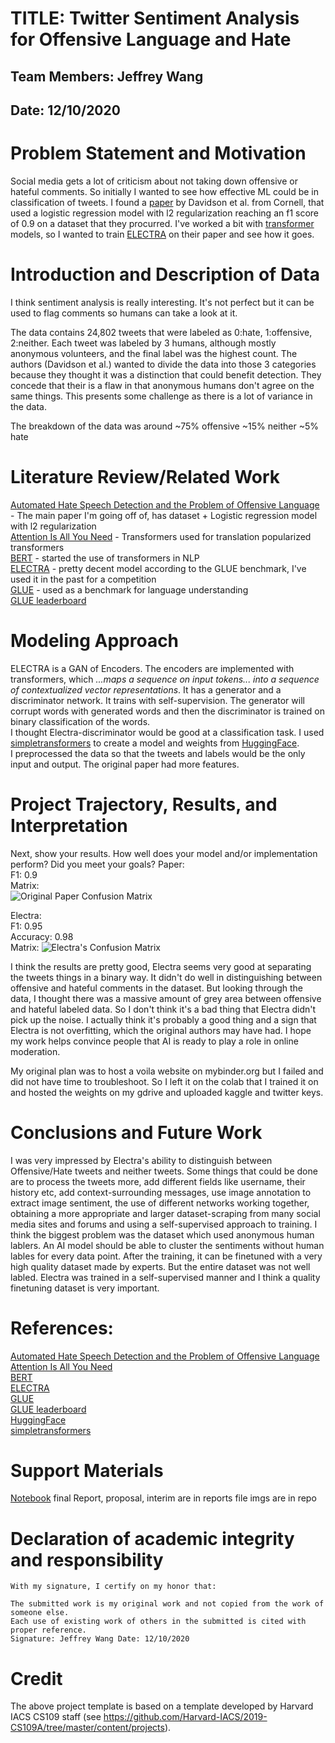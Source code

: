 

# TITLE: Twitter Sentiment Analysis for Offensive Language and Hate
## Team Members: Jeffrey Wang
## Date: 12/10/2020

# Problem Statement and Motivation
Social media gets a lot of criticism about not taking down offensive or hateful comments. So initially I wanted to see how effective ML could be in classification of tweets. I found a [paper](https://arxiv.org/pdf/1703.04009) by Davidson et al. from Cornell, that used a logistic regression model with l2 regularization reaching an f1 score of 0.9 on a dataset that they procurred. I've worked a bit with [transformer](https://arxiv.org/abs/1706.03762) models, so I wanted to train [ELECTRA](https://arxiv.org/abs/2003.10555) on their paper and see how it goes.

# Introduction and Description of Data
I think sentiment analysis is really interesting. It's not perfect but it can be used to flag comments so humans can take a look at it.

The data contains 24,802 tweets that were labeled as 0:hate, 1:offensive, 2:neither. Each tweet was labeled by 3 humans, although mostly anonymous volunteers, and the final label was the highest count. The authors (Davidson et al.) wanted to divide the data into those 3 categories because they thought it was a distinction that could benefit detection. They concede that their is a flaw in that anonymous humans don't agree on the same things. This presents some challenge as there is a lot of variance in the data.

The breakdown of the data was around ~75% offensive ~15% neither ~5% hate

# Literature Review/Related Work 

[Automated Hate Speech Detection and the Problem of Offensive Language](https://arxiv.org/pdf/1703.04009) - The main paper I'm going off of, has dataset + Logistic regression model with l2 regularization  
[Attention Is All You Need](https://arxiv.org/abs/1706.03762) - Transformers used for translation popularized transformers  
[BERT](https://arxiv.org/abs/1810.04805) - started the use of transformers in NLP  
[ELECTRA](https://arxiv.org/abs/2003.10555) - pretty decent model according to the GLUE benchmark, I've used it in the past for a competition  
[GLUE](https://arxiv.org/abs/1804.07461) - used as a benchmark for language understanding  
[GLUE leaderboard](https://gluebenchmark.com/leaderboard)

# Modeling Approach

ELECTRA is a GAN of Encoders. The encoders are implemented with transformers, which *...maps a sequence on input tokens... into a sequence of contextualized vector representations*. It has a generator and a discriminator network. It trains with self-supervision. The generator will corrupt words with generated words and then the discriminator is trained on binary classification of the words.  
I thought Electra-discriminator would be good at a classification task. I used [simpletransformers](https://github.com/ThilinaRajapakse/simpletransformers) to create a model and weights from [HuggingFace](https://huggingface.co/models).  
I preprocessed the data so that the tweets and labels would be the only input and output. The original paper had more features.

# Project Trajectory, Results, and Interpretation 

Next, show your results. How well does your model and/or implementation perform? Did you meet your goals?
Paper:  
F1: 0.9  
Matrix:  
![Original Paper Confusion Matrix](https://github.com/cpsc6300/course-project-j/paper_matrix.jpg)

Electra:  
F1: 0.95  
Accuracy: 0.98  
Matrix: 
![Electra's Confusion Matrix](https://github.com/cpsc6300/course-project-j/electra_matrix.png)

I think the results are pretty good, Electra seems very good at separating the tweets things in a binary way. It didn't do well in distinguishing between offensive and hateful comments in the dataset. But looking through the data, I thought there was a massive amount of grey area between offensive and hateful labeled data. So I don't think it's a bad thing that Electra didn't pick up the noise. I actually think it's probably a good thing and a sign that Electra is not overfitting, which the original authors may have had. I hope my work helps convince people that AI is ready to play a role in online moderation.

My original plan was to host a voila website on mybinder.org but I failed and did not have time to troubleshoot.
So I left it on the colab that I trained it on and hosted the weights on my gdrive and uploaded kaggle and twitter keys.

# Conclusions and Future Work

I was very impressed by Electra's ability to distinguish between Offensive/Hate tweets and neither tweets. Some things that could be done are to process the tweets more, add different fields like username, their history etc, add context-surrounding messages, use image annotation to extract image sentiment, the use of different networks working together, obtaining a more appropriate and larger dataset-scraping from many social media sites and forums and using a self-supervised approach to training. I think the biggest problem was the dataset which used anonymous human lablers. An AI model should be able to cluster the sentiments without human lables for every data point. After the training, it can be finetuned with a very high quality dataset made by experts. But the entire dataset was not well labled. Electra was trained in a self-supervised manner and I think a quality finetuning dataset is very important.  

# References:
[Automated Hate Speech Detection and the Problem of Offensive Language](https://arxiv.org/pdf/1703.04009)  
[Attention Is All You Need](https://arxiv.org/abs/1706.03762)   
[BERT](https://arxiv.org/abs/1810.04805)  
[ELECTRA](https://arxiv.org/abs/2003.10555)  
[GLUE](https://arxiv.org/abs/1804.07461)  
[GLUE leaderboard](https://gluebenchmark.com/leaderboard)  
[HuggingFace](https://huggingface.co/models)  
[simpletransformers](https://github.com/ThilinaRajapakse/simpletransformers)  

# Support Materials
[Notebook](https://colab.research.google.com/drive/19AA-eUfYYE9YZLhuPE0LWeKPy7aqNRq5?usp=sharing)
final Report, proposal, interim are in reports file
imgs are in repo

# Declaration of academic integrity and responsibility

```
With my signature, I certify on my honor that:

The submitted work is my original work and not copied from the work of someone else.
Each use of existing work of others in the submitted is cited with proper reference.
Signature: Jeffrey Wang Date: 12/10/2020
```

# Credit
The above project template is based on a template developed by Harvard IACS CS109 staff (see https://github.com/Harvard-IACS/2019-CS109A/tree/master/content/projects).
